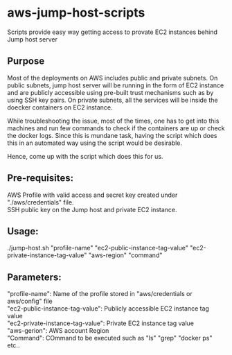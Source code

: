 # aws-jump-host-scripts
Scripts provide easy way getting access to provate EC2 instances behind Jump host server

Purpose
--------------
Most of the deployments on AWS includes public and private subnets. 
On public subnets, jump host server will be running
in the form of EC2 instance and are publicly accessible using pre-built trust mechanisms such as by using SSH key pairs.
On private subnets, all the services will be inside the doecker containers on EC2 instance.

While troubleshooting the issue, most of the times, one has to get into this machines and run few commands to check if the
containers are up or check the docker logs. Since this is mundane task, having the script which does this in an automated
way using the script would be desirable.

Hence, come up with the script which does this for us. 

Pre-requisites:
---------------
AWS Profile with valid access and secret key created under "./aws/credentials" file.</br>
SSH public key on the Jump host and private EC2 instance.</br>

Usage:
--------------
./jump-host.sh "profile-name" "ec2-public-instance-tag-value" "ec2-private-instance-tag-value" "aws-region" "command" </br>

Parameters:
--------------
"profile-name": Name of the profile stored in "aws/credentials or aws/config" file </br>
"ec2-public-instance-tag-value": Publicly accessible EC2 instance tag value </br>
"ec2-private-instance-tag-value": Private EC2 instance tag value </br>
"aws-gerion": AWS account Region </br>
"Command": COmmand to be executed such as "ls" "grep" "docker ps" etc.. </br>




